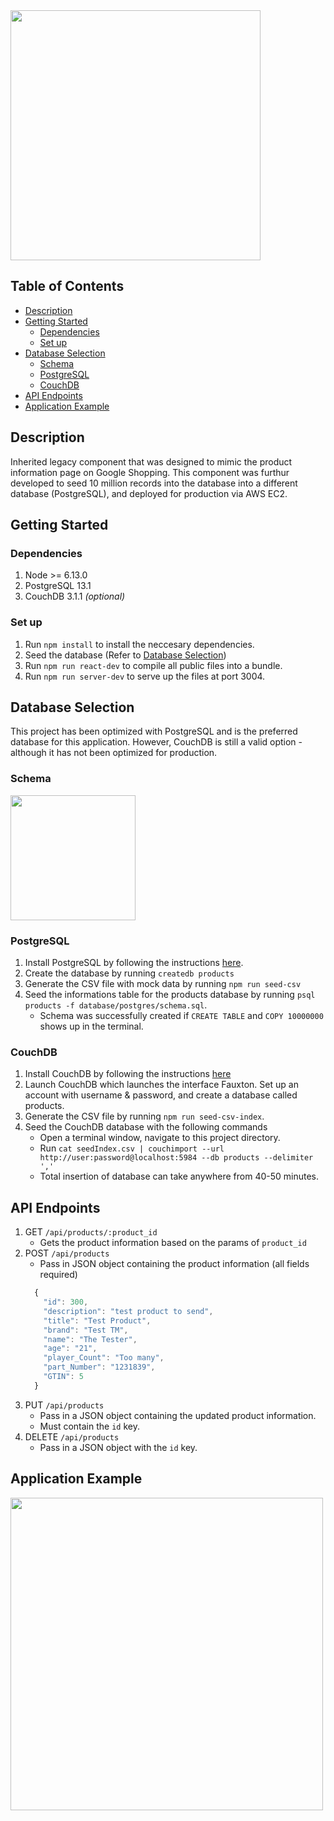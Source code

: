 <img src='https://i.imgur.com/9MucwB6.png' width=400 >

Table of Contents
-----------------
- [Description](#Description)
- [Getting Started](#Getting-Started)
  * [Dependencies](#Dependencies)
  * [Set up](#Set-up)
- [Database Selection](#Database-Selection)
  * [Schema](#PostgreSQL-Schema)
  * [PostgreSQL](#PostgreSQL)
  * [CouchDB](#CouchDB)
- [API Endpoints](#API-Endpoints)
- [Application Example](#Application-Example)

Description
-----------
Inherited legacy component that was designed to mimic the product information page on Google Shopping. This component was furthur developed to seed 10 million records into the database into a different database (PostgreSQL), and deployed for production via AWS EC2.

Getting Started
---------------

### Dependencies
1. Node >= 6.13.0
2. PostgreSQL 13.1
3. CouchDB 3.1.1 *(optional)*

### Set up
1. Run `npm install` to install the neccesary dependencies.
2. Seed the database (Refer to [Database Selection](#Database-Selection))
3. Run `npm run react-dev` to compile all public files into a bundle.
4. Run `npm run server-dev` to serve up the files at port 3004.

Database Selection
------------------
This project has been optimized with PostgreSQL and is the preferred database for this application. However, CouchDB is still a valid option - although it has not been optimized for production.

### Schema
  <img src='https://i.imgur.com/bhBGQhS.png' width=200>

### PostgreSQL
1. Install PostgreSQL by following the instructions [here](https://www.postgresql.org/download/).
2. Create the database by running `createdb products`
3. Generate the CSV file with mock data by running `npm run seed-csv`
4. Seed the informations table for the products database by running `psql products -f database/postgres/schema.sql`.
    * Schema was successfully created if `CREATE TABLE` and `COPY 10000000` shows up in the terminal.

### CouchDB
1. Install CouchDB by following the instructions [here](https://couchdb.apache.org/#download)
2. Launch CouchDB which launches the interface Fauxton. Set up an account with username & password, and create a database called products.
3. Generate the CSV file by running `npm run seed-csv-index`.
4. Seed the CouchDB database with the following commands
    * Open a terminal window, navigate to this project directory.
    * Run `cat seedIndex.csv | couchimport --url http://user:password@localhost:5984 --db products --delimiter ','`
    * Total insertion of database can take anywhere from 40-50 minutes.

API Endpoints
-------------
1. GET `/api/products/:product_id`
    * Gets the product information based on the params of `product_id`
2. POST `/api/products`
    * Pass in JSON object containing the product information (all fields required)
    ```javascript
      {
        "id": 300,
        "description": "test product to send",
        "title": "Test Product",
        "brand": "Test TM",
        "name": "The Tester",
        "age": "21",
        "player_Count": "Too many",
        "part_Number": "1231839",
        "GTIN": 5
      }
    ```
3. PUT `/api/products`
    * Pass in a JSON object containing the updated product information.
    * Must contain the `id` key.
4. DELETE `/api/products`
    * Pass in a JSON object with the `id` key.

Application Example
-------------------
<img src='https://i.imgur.com/J9dCOXn.png' width=500>